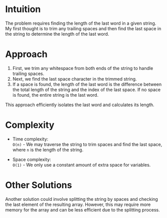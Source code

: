 # Intuition
The problem requires finding the length of the last word in a given string. My first thought is to trim any trailing spaces and then find the last space in the string to determine the length of the last word.

# Approach
1. First, we trim any whitespace from both ends of the string to handle trailing spaces.
2. Next, we find the last space character in the trimmed string.
3. If a space is found, the length of the last word is the difference between the total length of the string and the index of the last space. If no space is found, the entire string is the last word.

This approach efficiently isolates the last word and calculates its length.

# Complexity
- Time complexity:  
  `O(n)` - We may traverse the string to trim spaces and find the last space, where `n` is the length of the string.

- Space complexity:  
  `O(1)` - We only use a constant amount of extra space for variables.

# Other Solutions
Another solution could involve splitting the string by spaces and checking the last element of the resulting array. However, this may require more memory for the array and can be less efficient due to the splitting process.